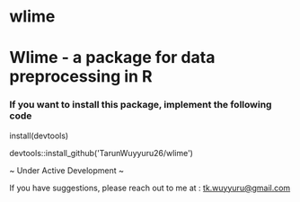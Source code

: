 # wlime
 
 # Wlime - a package for data preprocessing in R
 
 ### If you want to install this package, implement the following code ###
 
 install(devtools)
 
 devtools::install_github('TarunWuyyuru26/wlime')
 
~ Under Active Development ~

If you have suggestions, please reach out to me at : tk.wuyyuru@gmail.com
